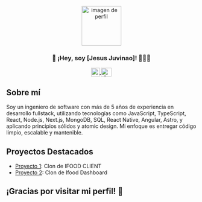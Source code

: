 
<p align="center">
  <img width="105" alt="imagen de perfil" src="https://github.com/Jesus123780/Jesus123780/assets/53837840/3e39f575-8a21-4b23-9183-cd46f0493564">
  <h3 align="center">👋 ¡Hey, soy [Jesus Juvinao]! 👨🏻‍💻</h3>
</p>

<p align="center">
  <span style="width: 8px;"> </span>
  <a href="https://www.linkedin.com/in/jesus-david-juvinao-perez-8a9352174/" target="blank">
    <img align="center" src="https://github.com/Jesus123780/Jesus123780/assets/53837840/e1494d7d-5e9c-4e1f-9001-7597a800de7d" alt="" height="23px" width="23px" />
  </a>
  <span style="width: 8px;"> </span>
  <a href="https://medium.com/@juvinaojesusd" target="blank">
    <img align="center" src="https://github.com/Jesus123780/Jesus123780/assets/53837840/b1bfca12-0888-4094-91ff-825c3be9db85" alt="Canal de Twitter de midudev" height="23px" width="28px" />
  </a>
</p>

## Sobre mí

Soy un ingeniero de software con más de 5 años de experiencia en desarrollo fullstack, utilizando tecnologías como JavaScript, TypeScript, React, Node.js, Next.js, MongoDB, SQL, React Native, Angular, Astro, y aplicando principios sólidos y atomic design. Mi enfoque es entregar código limpio, escalable y mantenible.

## Proyectos Destacados

- [Proyecto 1](https://eatsy-client.vercel.app/): Clon de IFOOD CLIENT
- [Proyecto 2](https://app-foodi-store.vercel.app/): Clon de Ifood Dashboard

## ¡Gracias por visitar mi perfil! 🚀
